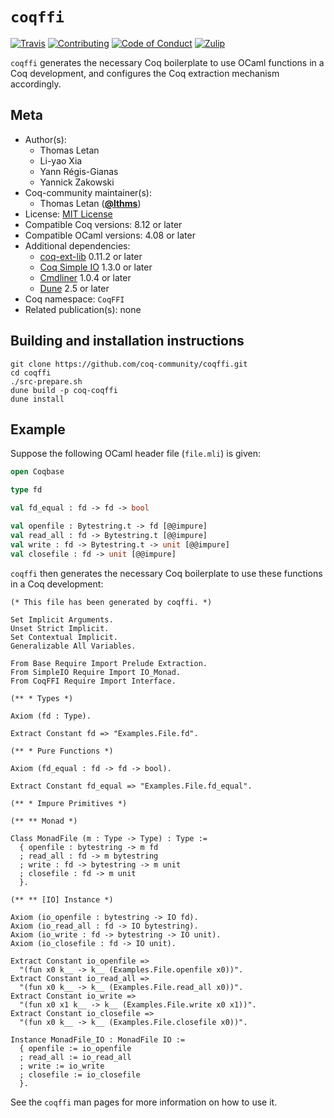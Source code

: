 # `coqffi`

[![Travis][travis-shield]][travis-link]
[![Contributing][contributing-shield]][contributing-link]
[![Code of Conduct][conduct-shield]][conduct-link]
[![Zulip][zulip-shield]][zulip-link]

[travis-shield]: https://travis-ci.com/coq-community/coqffi.svg?branch=master
[travis-link]: https://travis-ci.com/coq-community/coqffi/builds

[contributing-shield]: https://img.shields.io/badge/contributions-welcome-%23f7931e.svg
[contributing-link]: https://github.com/coq-community/manifesto/blob/master/CONTRIBUTING.md

[conduct-shield]: https://img.shields.io/badge/%E2%9D%A4-code%20of%20conduct-%23f15a24.svg
[conduct-link]: https://github.com/coq-community/manifesto/blob/master/CODE_OF_CONDUCT.md

[zulip-shield]: https://img.shields.io/badge/chat-on%20zulip-%23c1272d.svg
[zulip-link]: https://coq.zulipchat.com/#narrow/stream/237663-coq-community-devs.20.26.20users



`coqffi` generates the necessary Coq boilerplate to use OCaml functions in a
Coq development, and configures the Coq extraction mechanism accordingly.

## Meta

- Author(s):
  - Thomas Letan
  - Li-yao Xia
  - Yann Régis-Gianas
  - Yannick Zakowski
- Coq-community maintainer(s):
  - Thomas Letan ([**@lthms**](https://github.com/lthms))
- License: [MIT License](LICENSE)
- Compatible Coq versions: 8.12 or later
- Compatible OCaml versions: 4.08 or later
- Additional dependencies:
  - [coq-ext-lib](https://github.com/coq-community/coq-ext-lib) 0.11.2 or later
  - [Coq Simple IO](https://github.com/Lysxia/coq-simple-io) 1.3.0 or later
  - [Cmdliner](http://erratique.ch/software/cmdliner) 1.0.4 or later
  - [Dune](https://dune.build) 2.5 or later
- Coq namespace: `CoqFFI`
- Related publication(s): none

## Building and installation instructions

 ``` shell
 git clone https://github.com/coq-community/coqffi.git
 cd coqffi
 ./src-prepare.sh
 dune build -p coq-coqffi
 dune install
 ```

## Example

Suppose the following OCaml header file (`file.mli`) is given:

```ocaml
open Coqbase

type fd

val fd_equal : fd -> fd -> bool

val openfile : Bytestring.t -> fd [@@impure]
val read_all : fd -> Bytestring.t [@@impure]
val write : fd -> Bytestring.t -> unit [@@impure]
val closefile : fd -> unit [@@impure]
```

`coqffi` then generates the necessary Coq boilerplate to use these
functions in a Coq development:

```coq
(* This file has been generated by coqffi. *)

Set Implicit Arguments.
Unset Strict Implicit.
Set Contextual Implicit.
Generalizable All Variables.

From Base Require Import Prelude Extraction.
From SimpleIO Require Import IO_Monad.
From CoqFFI Require Import Interface.

(** * Types *)

Axiom (fd : Type).

Extract Constant fd => "Examples.File.fd".

(** * Pure Functions *)

Axiom (fd_equal : fd -> fd -> bool).

Extract Constant fd_equal => "Examples.File.fd_equal".

(** * Impure Primitives *)

(** ** Monad *)

Class MonadFile (m : Type -> Type) : Type :=
  { openfile : bytestring -> m fd
  ; read_all : fd -> m bytestring
  ; write : fd -> bytestring -> m unit
  ; closefile : fd -> m unit
  }.

(** ** [IO] Instance *)

Axiom (io_openfile : bytestring -> IO fd).
Axiom (io_read_all : fd -> IO bytestring).
Axiom (io_write : fd -> bytestring -> IO unit).
Axiom (io_closefile : fd -> IO unit).

Extract Constant io_openfile =>
  "(fun x0 k__ -> k__ (Examples.File.openfile x0))".
Extract Constant io_read_all =>
  "(fun x0 k__ -> k__ (Examples.File.read_all x0))".
Extract Constant io_write =>
  "(fun x0 x1 k__ -> k__ (Examples.File.write x0 x1))".
Extract Constant io_closefile =>
  "(fun x0 k__ -> k__ (Examples.File.closefile x0))".

Instance MonadFile_IO : MonadFile IO :=
  { openfile := io_openfile
  ; read_all := io_read_all
  ; write := io_write
  ; closefile := io_closefile
  }.
```

See the `coqffi` man pages for more information on how to use it.
